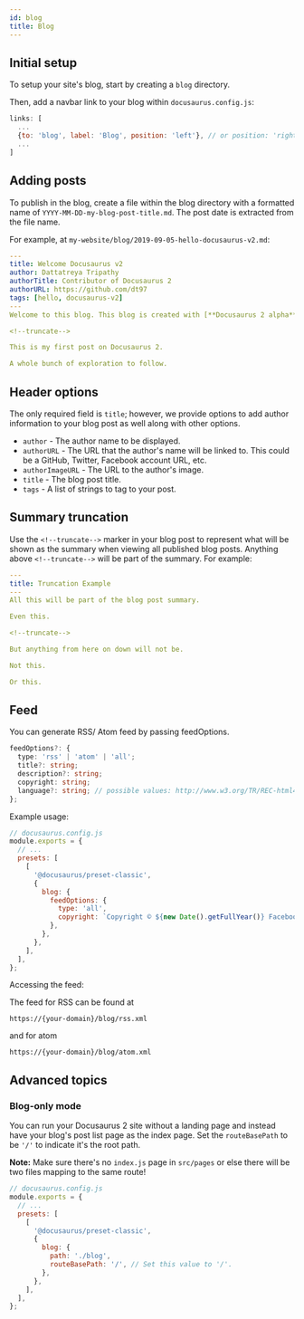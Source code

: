 ```yaml
---
id: blog
title: Blog
---
```


## Initial setup

To setup your site's blog, start by creating a `blog` directory.

Then, add a navbar link to your blog within `docusaurus.config.js`:

```js
links: [
  ...
  {to: 'blog', label: 'Blog', position: 'left'}, // or position: 'right'
  ...
]
```

## Adding posts

To publish in the blog, create a file within the blog directory with a formatted name of `YYYY-MM-DD-my-blog-post-title.md`. The post date is extracted from the file name.

For example, at `my-website/blog/2019-09-05-hello-docusaurus-v2.md`:

```yml
---
title: Welcome Docusaurus v2
author: Dattatreya Tripathy
authorTitle: Contributor of Docusaurus 2
authorURL: https://github.com/dt97
tags: [hello, docusaurus-v2]
---
Welcome to this blog. This blog is created with [**Docusaurus 2 alpha**](https://v2.docusaurus.io/).

<!--truncate-->

This is my first post on Docusaurus 2.

A whole bunch of exploration to follow.
```

## Header options

The only required field is `title`; however, we provide options to add author information to your blog post as well along with other options.

- `author` - The author name to be displayed.
- `authorURL` - The URL that the author's name will be linked to. This could be a GitHub, Twitter, Facebook account URL, etc.
- `authorImageURL` - The URL to the author's image.
- `title` - The blog post title.
- `tags` - A list of strings to tag to your post.

## Summary truncation

Use the `<!--truncate-->` marker in your blog post to represent what will be shown as the summary when viewing all published blog posts. Anything above `<!--truncate-->` will be part of the summary. For example:

```yml
---
title: Truncation Example
---
All this will be part of the blog post summary.

Even this.

<!--truncate-->

But anything from here on down will not be.

Not this.

Or this.
```

## Feed

You can generate RSS/ Atom feed by passing feedOptions.

```ts
feedOptions?: {
  type: 'rss' | 'atom' | 'all';
  title?: string;
  description?: string;
  copyright: string;
  language?: string; // possible values: http://www.w3.org/TR/REC-html40/struct/dirlang.html#langcodes
};
```

Example usage:

```js {9-12}
// docusaurus.config.js
module.exports = {
  // ...
  presets: [
    [
      '@docusaurus/preset-classic',
      {
        blog: {
          feedOptions: {
            type: 'all',
            copyright: `Copyright © ${new Date().getFullYear()} Facebook, Inc.`,
          },
        },
      },
    ],
  ],
};
```

Accessing the feed:

The feed for RSS can be found at

```text
https://{your-domain}/blog/rss.xml
```

and for atom

```text
https://{your-domain}/blog/atom.xml
```

## Advanced topics

### Blog-only mode

You can run your Docusaurus 2 site without a landing page and instead have your blog's post list page as the index page. Set the `routeBasePath` to be `'/'` to indicate it's the root path.

**Note:** Make sure there's no `index.js` page in `src/pages` or else there will be two files mapping to the same route!

```js {10}
// docusaurus.config.js
module.exports = {
  // ...
  presets: [
    [
      '@docusaurus/preset-classic',
      {
        blog: {
          path: './blog',
          routeBasePath: '/', // Set this value to '/'.
        },
      },
    ],
  ],
};
```

<!--

Adding a blog using the blog plugin.

References
---
- [source code](/packages/docusaurus-plugin-content-blog/src/index.js)
- [v1 doc](https://docusaurus.io/docs/en/next/adding-blog)

-->
